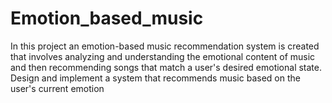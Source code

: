 # Emotion_based_music
In this project an emotion-based music recommendation system is created that involves analyzing and understanding the emotional content of music and then recommending songs that match a user's desired emotional state. Design and implement a system that recommends music based on the user's current emotion
